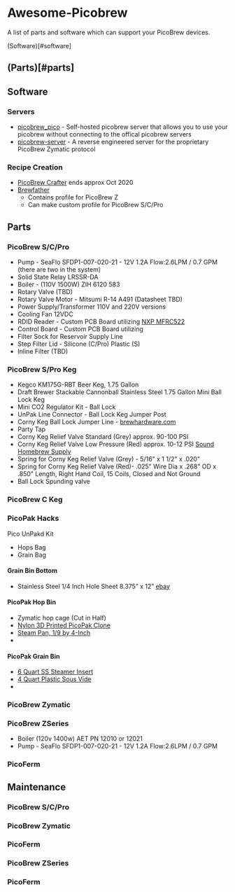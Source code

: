 # Awesome-Picobrew
A list of parts and software which can support your PicoBrew devices.

(Software)[#software]

(Parts)[#parts]
--------------------
## Software

### Servers
* [picobrew_pico](https://github.com/chiefwigms/picobrew_pico) - Self-hosted picobrew server that allows you to use your picobrew without connecting to the offical picobrew servers
* [picobrew-server](https://github.com/hotzenklotz/picobrew-server) - A reverse engineered server for the proprietary PicoBrew Zymatic protocol

### Recipe Creation
* [PicoBrew Crafter](https://picobrew.com/Craft.cshtml) ends approx Oct 2020
* [Brewfather](https://web.brewfather.app/)
  * Contains profile for PicoBrew Z
  * Can make custom profile for PicoBrew S/C/Pro

## Parts

### PicoBrew S/C/Pro
- Pump - SeaFlo SFDP1-007-020-21 - 12V 1.2A Flow:2.6LPM / 0.7 GPM (there are two in the system)
- Solid State Relay LRSSR-DA
- Boiler - (110V 1500W) ZIH 6120 583
- Rotary Valve (TBD)
- Rotary Valve Motor - Mitsumi R-14 A491 (Datasheet TBD)
- Power Supply/Transformer 110V and 220V versions
- Cooling Fan 12VDC
- RDID Reader - Custom PCB Board utilizing [NXP MFRC522](https://www.nxp.com/docs/en/data-sheet/MFRC522.pdf)
- Control Board - Custom PCB Board utilizing
- Filter Sock for Reservoir Supply Line
- Step Filter Lid - Silicone (C/Pro) Plastic (S)
- Inline Filter (TBD)

### PicoBrew S/Pro Keg
- Kegco KM175G-RBT Beer Keg, 1.75 Gallon
- Draft Brewer Stackable Cannonball Stainless Steel 1.75 Gallon Mini Ball Lock Keg
- Mini CO2 Regulator Kit - Ball Lock
- UnPak Line Connector - Ball Lock Keg Jumper Post
- Corny Keg Ball Lock Jumper Line - [brewhardware.com](https://www.brewhardware.com/product_p/blqddoublemale.htm)
- Party Tap
- Corny Keg Relief Valve Standard (Grey) approx. 90-100 PSI
- Corny Keg Relief Valve Low Pressure (Red) approx. 10-12 PSI [Sound Homebrew Supply](http://www.soundhomebrew.com/corny-keg-relief-valve-10-12-psi/)
- Spring for Corny Keg Relief Valve (Grey) - 5/16" x 1 1/2" x .020"
- Spring for Corny Keg Relief Valve (Red)- .025" Wire Dia x .268" OD x .850" Length, Right Hand Coil, 15 Coils, Closed and Not Ground
- Ball Lock Spunding valve

### PicoBrew C Keg

### PicoPak Hacks

Pico UnPakd Kit
- Hops Bag
- Grain Bag

#### Grain Bin Bottom
- Stainless Steel 1/4 Inch Hole Sheet 8.375” x 12” [ebay](https://www.ebay.com/itm/Perforated-304-Stainless-Steel-1-4-inch-hole-20-gauge-Price-per-10-square-inch/130754223088)

#### PicoPak Hop Bin
- Zymatic hop cage (Cut in Half)
- [Nylon 3D Printed PicoPak Clone](https://www.thingiverse.com/thing:3322714?fbclid)
- [Steam Pan, 1/9 by 4-Inch](https://amzn.to/3fyXonN)
-

#### PicoPak Grain Bin
- [6 Quart SS Steamer Insert](https://amzn.to/2YImaLp)
- [4 Quart Plastic Sous Vide](https://amzn.to/3e9L4Kx)
-

### PicoBrew Zymatic

### PicoBrew ZSeries
- Boiler (120v 1400w) AET PN 12010 or 12021
- Pump - SeaFlo SFDP1-007-020-21 - 12V 1.2A Flow:2.6LPM / 0.7 GPM

### PicoFerm

## Maintenance

### PicoBrew S/C/Pro

### PicoBrew Zymatic

### PicoFerm

### PicoBrew ZSeries

### PicoFerm
